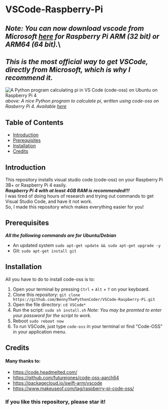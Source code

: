 # VSCode-Raspberry-Pi
## _Note: You can now download vscode from Microsoft [here](https://code.visualstudio.com/#alt-downloads) for Raspberry Pi ARM (32 bit) or ARM64 (64 bit)._\
## _This is the most official way to get VSCode, directly from Microsoft, which is why I recommend it._
![A Python program calculating pi in VS Code (code-oss) on Ubuntu on Raspberry Pi 4](./Screenshot.png)
_above: A nice Python program to calculate pi, written using code-oss on Rasberry Pi 4. Available [here](https://github.com/BennyThePythonCoder/Python-Pi)_
## Table of Contents
* [Introduction](#introduction)
* [Prerequisites](#prerequisites)
* [Installation](#installation)
* [Credits](#credits)

## Introduction
This repository installs visual studio code (code-oss) on your Raspberry Pi 3B+ or Raspberry Pi 4 easily.\
**_Raspberry Pi 4 with at least 4GB RAM is recommended!!!_**\
I was tired of doing hours of research and trying out commands to get Visual Studio Code, and have it not work.\
So, I made this repository which makes everything easier for you!

## Prerequisites
***_All the following commands are for Ubuntu/Debian_***
* An updated system `sudo apt-get update && sudo apt-get upgrade -y`
* Git: `sudo apt-get install git`

## Installation
All you have to do to install code-oss is to:
1. Open your terminal by pressing `Ctrl` + `Alt` + `T`  on your keyboard.
2. Clone this repository: `git clone https://github.com/BennyThePythonCoder/VSCode-Raspberry-Pi.git`
3. Open the file directory: `cd VSCode*`
4. Run the script: `sudo sh install.sh` _Note: You may be promted to enter your password for the script to work._
5. Reboot `sudo reboot now`
6. To run VSCode, just type `code-oss` in your terminal or find "Code-OSS" in your application menu.

## Credits
#### Many thanks to:
* https://code.headmelted.com/
* https://github.com/futurejones/code-oss-aarch64
* https://packagecloud.io/swift-arm/vscode
* https://www.makeuseof.com/tag/raspberry-pi-code-oss/

### If you like this repository, please star it!
